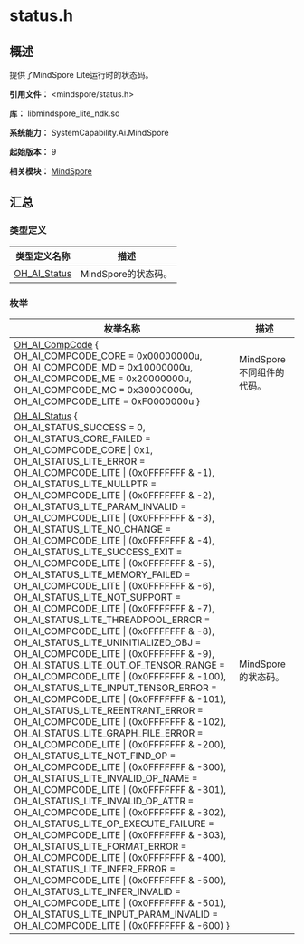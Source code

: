 # status.h


## 概述

提供了MindSpore Lite运行时的状态码。

**引用文件：** <mindspore/status.h>

**库：** libmindspore_lite_ndk.so

**系统能力：** SystemCapability.Ai.MindSpore

**起始版本：** 9

**相关模块：** [MindSpore](_mind_spore.md)

## 汇总


### 类型定义

| 类型定义名称 | 描述 |
| -------- | -------- |
| [OH_AI_Status](_mind_spore.md#oh_ai_status-1) | MindSpore的状态码。 |


### 枚举

| 枚举名称 | 描述 |
| -------- | -------- |
| [OH_AI_CompCode](_mind_spore.md#oh_ai_compcode) { <br>OH_AI_COMPCODE_CORE = 0x00000000u,<br>OH_AI_COMPCODE_MD = 0x10000000u,<br>OH_AI_COMPCODE_ME = 0x20000000u,<br>OH_AI_COMPCODE_MC = 0x30000000u,<br>OH_AI_COMPCODE_LITE = 0xF0000000u } | MindSpore不同组件的代码。 |
| [OH_AI_Status](_mind_spore.md#oh_ai_status-1) {<br>OH_AI_STATUS_SUCCESS = 0, <br>OH_AI_STATUS_CORE_FAILED = OH_AI_COMPCODE_CORE \| 0x1, <br>OH_AI_STATUS_LITE_ERROR = OH_AI_COMPCODE_LITE \| (0x0FFFFFFF &amp; -1), <br>OH_AI_STATUS_LITE_NULLPTR = OH_AI_COMPCODE_LITE \| (0x0FFFFFFF &amp; -2), <br>OH_AI_STATUS_LITE_PARAM_INVALID = OH_AI_COMPCODE_LITE \| (0x0FFFFFFF &amp; -3), <br>OH_AI_STATUS_LITE_NO_CHANGE = OH_AI_COMPCODE_LITE \| (0x0FFFFFFF &amp; -4),<br>OH_AI_STATUS_LITE_SUCCESS_EXIT = OH_AI_COMPCODE_LITE \| (0x0FFFFFFF &amp; -5),<br>OH_AI_STATUS_LITE_MEMORY_FAILED = OH_AI_COMPCODE_LITE \| (0x0FFFFFFF &amp; -6),<br>OH_AI_STATUS_LITE_NOT_SUPPORT = OH_AI_COMPCODE_LITE \| (0x0FFFFFFF &amp; -7),<br>OH_AI_STATUS_LITE_THREADPOOL_ERROR = OH_AI_COMPCODE_LITE \| (0x0FFFFFFF &amp; -8),<br>OH_AI_STATUS_LITE_UNINITIALIZED_OBJ = OH_AI_COMPCODE_LITE \| (0x0FFFFFFF &amp; -9), <br>OH_AI_STATUS_LITE_OUT_OF_TENSOR_RANGE = OH_AI_COMPCODE_LITE \| (0x0FFFFFFF & -100), <br>OH_AI_STATUS_LITE_INPUT_TENSOR_ERROR = OH_AI_COMPCODE_LITE \| (0x0FFFFFFF & -101), <br>OH_AI_STATUS_LITE_REENTRANT_ERROR = OH_AI_COMPCODE_LITE \| (0x0FFFFFFF &amp; -102), <br>OH_AI_STATUS_LITE_GRAPH_FILE_ERROR = OH_AI_COMPCODE_LITE \| (0x0FFFFFFF & -200), <br>OH_AI_STATUS_LITE_NOT_FIND_OP = OH_AI_COMPCODE_LITE \| (0x0FFFFFFF &amp; -300),<br>OH_AI_STATUS_LITE_INVALID_OP_NAME = OH_AI_COMPCODE_LITE \| (0x0FFFFFFF &amp; -301), <br>OH_AI_STATUS_LITE_INVALID_OP_ATTR = OH_AI_COMPCODE_LITE \| (0x0FFFFFFF &amp; -302), <br>OH_AI_STATUS_LITE_OP_EXECUTE_FAILURE = OH_AI_COMPCODE_LITE \| (0x0FFFFFFF & -303),<br>OH_AI_STATUS_LITE_FORMAT_ERROR = OH_AI_COMPCODE_LITE \| (0x0FFFFFFF &amp; -400), <br>OH_AI_STATUS_LITE_INFER_ERROR = OH_AI_COMPCODE_LITE \| (0x0FFFFFFF &amp; -500), <br>OH_AI_STATUS_LITE_INFER_INVALID = OH_AI_COMPCODE_LITE \| (0x0FFFFFFF &amp; -501), <br>OH_AI_STATUS_LITE_INPUT_PARAM_INVALID = OH_AI_COMPCODE_LITE \| (0x0FFFFFFF & -600) } | MindSpore的状态码。 |
